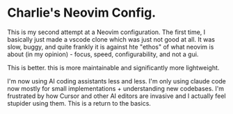 # Charlie's Neovim Config.

This is my second attempt at a Neovim configuration. The first time, I basically just made a vscode clone which was just not good at all. It was slow, buggy, and quite frankly it is against hte "ethos" of what neovim is about (in my opinion) - focus, speed, configurability, and not a gui.

This is better. this is more maintainable and significantly more lightweight.

I'm now using AI coding assistants less and less. I'm only using claude code now mostly for small implementations + understanding new codebases. I'm frustrated by how Cursor and other AI editors are invasive and I actually feel stupider using them. This is a return to the basics.
